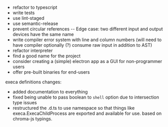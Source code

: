 - refactor to typescript
- write tests
- use lint-staged
- use semantic-release
- prevent circular references -- Edge case: two different input and output devices have the same name
- write compiler error system with line and column numbers (will need to have compiler optionally (?) consume raw input in addition to AST)
- refactor interpreter
- find a good name for the project
- consider creating a (simple) electron app as a GUI for non-programmer users
- offer pre-built binaries for end-users

execa definitions changes:
- added documentation to everything
- fixed being unable to pass boolean to `shell` option due to intersection type issues
- restructured the .d.ts to use namespace so that things like execa.ExecaChildProcess are exported and available for use. based on chroma-js typings.
